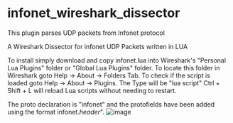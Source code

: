# infonet_wireshark_dissector
This plugin parses UDP packets from Infonet protocol

A Wireshark Dissector for infonet UDP Packets written in LUA

To install simply download and copy infonet.lua into Wireshark's "Personal Lua Plugins" folder or "Global Lua Plugins" folder.
To locate this folder in Wireshark goto Help -> About -> Folders Tab.
To check if the script is loaded goto Help -> About -> Plugins. The Type will be "lua script"
Ctrl + Shift + L will reload Lua scripts without needing to restart.

The proto declaration is "infonet" and the protofields have been added using the format infonet.$header$".
![image](https://github.com/user-attachments/assets/4064b941-674b-4737-bbf7-e8433207017b)
